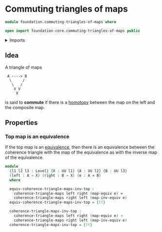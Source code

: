 # Commuting triangles of maps

```agda
module foundation.commuting-triangles-of-maps where

open import foundation-core.commuting-triangles-of-maps public
```

<details><summary>Imports</summary>

```agda
open import foundation.action-on-identifications-functions
open import foundation.functoriality-dependent-function-types
open import foundation.homotopies
open import foundation.identity-types
open import foundation.universe-levels

open import foundation-core.equivalences
open import foundation-core.function-types
```

</details>

## Idea

A triangle of maps

```text
 A ----> B
  \     /
   \   /
    V V
     X
```

is said to **commute** if there is a [homotopy](foundation-core.homotopies.md)
between the map on the left and the composite map.

## Properties

### Top map is an equivalence

If the top map is an [equivalence](foundation-core.equivalences.md), then there
is an equivalence between the coherence triangle with the map of the equivalence
as with the inverse map of the equivalence.

```agda
module _
  {l1 l2 l3 : Level} {X : UU l1} {A : UU l2} {B : UU l3}
  (left : A → X) (right : B → X) (e : A ≃ B)
  where

  equiv-coherence-triangle-maps-inv-top :
    coherence-triangle-maps left right (map-equiv e) ≃
    coherence-triangle-maps right left (map-inv-equiv e)
  equiv-coherence-triangle-maps-inv-top = {!!}

  coherence-triangle-maps-inv-top :
    coherence-triangle-maps left right (map-equiv e) →
    coherence-triangle-maps right left (map-inv-equiv e)
  coherence-triangle-maps-inv-top = {!!}
```

